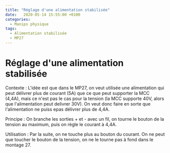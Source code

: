 ```yaml
---
title: "Réglage d'une alimentation stabilisée"
date:   2020-05-14 15:55:00 +0100
categories:
  - Manips physique
tags:
  - Alimentation stabilisée
  - MP27
---
```


# Réglage d'une alimentation stabilisée

Contexte : L'idée est que dans le MP27, on veut utilisée une alimentation qui peut délivrer plus de courant (5A) que ce que peut supporter la MCC (4,4A), mais ce n'est pas le cas pour la tension (la MCC supporte 40V, alors que l'alimentation peut delivrer 30V). On veut donc faire en sorte que l'alimentation ne puiss epas délivrer plus de 4,4A. 

Principe : On branche les sorties + et - avec un fil, on tourne le bouton de la tension au maximum, puis on règle le courant à 4,4A. 

Utilisation : Par la suite, on ne touche plus au bouton du courant. On ne peut que toucher le bouton de la tension, on ne le tourne pas à fond dans le montage 27.
